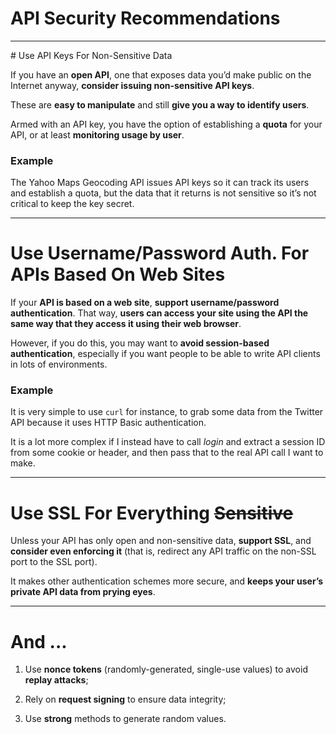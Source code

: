 # API Security Recommendations

---

# Use API Keys For Non-Sensitive Data

If you have an **open API**, one that exposes data you’d make public on the
Internet anyway, **consider issuing non-sensitive API keys**.

These are **easy to manipulate** and still **give you a way to identify users**.

Armed with an API key, you have the option of establishing a **quota** for your
API, or at least **monitoring usage by user**.

### Example

The Yahoo Maps Geocoding API issues API keys so it can track its users and
establish a quota, but the data that it returns is not sensitive so it’s not
critical to keep the key secret.

---

# Use Username/Password Auth. For APIs Based On Web Sites

If your **API is based on a web site**, **support username/password
authentication**. That way, **users can access your site using the API the same
way that they access it using their web browser**.

However, if you do this, you may want to **avoid session-based authentication**,
especially if you want people to be able to write API clients in lots of
environments.


### Example

It is very simple to use `curl` for instance, to grab some data from the Twitter
API because it uses HTTP Basic authentication.

It is a lot more complex if I instead have to call _login_ and extract a session ID
from some cookie or header, and then pass that to the real API call I want to make.

---

# Use SSL For Everything <s>Sensitive</s>

Unless your API has only open and non-sensitive data, **support SSL**, and
**consider even enforcing it** (that is, redirect any API traffic on the non-SSL
port to the SSL port).

It makes other authentication schemes more secure, and **keeps your user’s
private API data from prying eyes**.

---

# And ...

1. Use **nonce tokens** (randomly-generated, single-use values) to avoid
   **replay attacks**;

2. Rely on **request signing** to ensure data integrity;

3. Use **strong** methods to generate random values.
